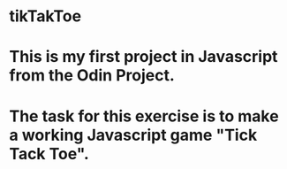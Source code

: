 # tikTakToe

# This is my first project in Javascript from the Odin Project.
# The task for this exercise is to make a working Javascript game "Tick Tack Toe".






